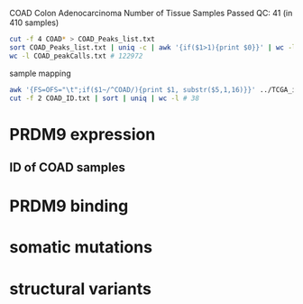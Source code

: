 COAD Colon Adenocarcinoma
Number of Tissue Samples Passed QC: 41 (in 410 samples)
```bash
cut -f 4 COAD* > COAD_Peaks_list.txt
sort COAD_Peaks_list.txt | uniq -c | awk '{if($1>1){print $0}}' | wc -l # 112436
wc -l COAD_peakCalls.txt # 122972
```
sample mapping
```bash
awk '{FS=OFS="\t";if($1~/^COAD/){print $1, substr($5,1,16)}}' ../TCGA_identifier_mapping > COAD_ID.txt
cut -f 2 COAD_ID.txt | sort | uniq | wc -l # 38
```
# PRDM9 expression
## ID of COAD samples
# PRDM9 binding
# somatic mutations
# structural variants


<!--stackedit_data:
eyJoaXN0b3J5IjpbMTI1NDg0MzgzOCwxMTA2NTUyOTM4LDEzOT
QzMTc4MTEsNTcyNzE4MzQyLC0xNDg3MTU1MTAzLC0xMDU1Mjg5
ODJdfQ==
-->